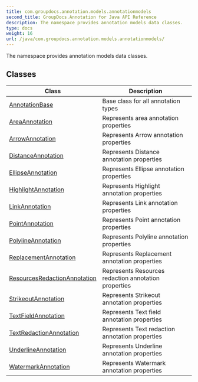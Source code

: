 ```yaml
---
title: com.groupdocs.annotation.models.annotationmodels
second_title: GroupDocs.Annotation for Java API Reference
description: The namespace provides annotation models data classes.
type: docs
weight: 16
url: /java/com.groupdocs.annotation.models.annotationmodels/
---
```


The namespace provides annotation models data classes.


## Classes

| Class | Description |
| --- | --- |
| [AnnotationBase](../com.groupdocs.annotation.models.annotationmodels/annotationbase) | Base class for all annotation types |
| [AreaAnnotation](../com.groupdocs.annotation.models.annotationmodels/areaannotation) | Represents area annotation properties |
| [ArrowAnnotation](../com.groupdocs.annotation.models.annotationmodels/arrowannotation) | Represents Arrow annotation properties |
| [DistanceAnnotation](../com.groupdocs.annotation.models.annotationmodels/distanceannotation) | Represents Distance annotation properties |
| [EllipseAnnotation](../com.groupdocs.annotation.models.annotationmodels/ellipseannotation) | Represents Ellipse annotation properties |
| [HighlightAnnotation](../com.groupdocs.annotation.models.annotationmodels/highlightannotation) | Represents Highlight annotation properties |
| [LinkAnnotation](../com.groupdocs.annotation.models.annotationmodels/linkannotation) | Represents Link annotation properties |
| [PointAnnotation](../com.groupdocs.annotation.models.annotationmodels/pointannotation) | Represents Point annotation properties |
| [PolylineAnnotation](../com.groupdocs.annotation.models.annotationmodels/polylineannotation) | Represents Polyline annotation properties |
| [ReplacementAnnotation](../com.groupdocs.annotation.models.annotationmodels/replacementannotation) | Represents Replacement annotation properties |
| [ResourcesRedactionAnnotation](../com.groupdocs.annotation.models.annotationmodels/resourcesredactionannotation) | Represents Resources redaction annotation properties |
| [StrikeoutAnnotation](../com.groupdocs.annotation.models.annotationmodels/strikeoutannotation) | Represents Strikeout annotation properties |
| [TextFieldAnnotation](../com.groupdocs.annotation.models.annotationmodels/textfieldannotation) | Represents Text field annotation properties |
| [TextRedactionAnnotation](../com.groupdocs.annotation.models.annotationmodels/textredactionannotation) | Represents Text redaction annotation properties |
| [UnderlineAnnotation](../com.groupdocs.annotation.models.annotationmodels/underlineannotation) | Represents Underline annotation properties |
| [WatermarkAnnotation](../com.groupdocs.annotation.models.annotationmodels/watermarkannotation) | Represents Watermark annotation properties |
